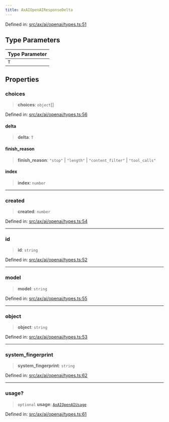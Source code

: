 ```yaml
---
title: AxAIOpenAIResponseDelta
---
```


Defined in: [src/ax/ai/openai/types.ts:51](#apidocs/httpsgithubcomax-llmaxblob3b79ada8d723949fcd8a76c2b6f48cf69d8394f8srcaxaiopenaitypestsl51)

## Type Parameters

| Type Parameter |
| ------ |
| `T` |

## Properties

<a id="choices"></a>

### choices

> **choices**: `object`[]

Defined in: [src/ax/ai/openai/types.ts:56](#apidocs/httpsgithubcomax-llmaxblob3b79ada8d723949fcd8a76c2b6f48cf69d8394f8srcaxaiopenaitypestsl56)

#### delta

> **delta**: `T`

#### finish\_reason

> **finish\_reason**: `"stop"` \| `"length"` \| `"content_filter"` \| `"tool_calls"`

#### index

> **index**: `number`

***

<a id="created"></a>

### created

> **created**: `number`

Defined in: [src/ax/ai/openai/types.ts:54](#apidocs/httpsgithubcomax-llmaxblob3b79ada8d723949fcd8a76c2b6f48cf69d8394f8srcaxaiopenaitypestsl54)

***

<a id="id"></a>

### id

> **id**: `string`

Defined in: [src/ax/ai/openai/types.ts:52](#apidocs/httpsgithubcomax-llmaxblob3b79ada8d723949fcd8a76c2b6f48cf69d8394f8srcaxaiopenaitypestsl52)

***

<a id="model"></a>

### model

> **model**: `string`

Defined in: [src/ax/ai/openai/types.ts:55](#apidocs/httpsgithubcomax-llmaxblob3b79ada8d723949fcd8a76c2b6f48cf69d8394f8srcaxaiopenaitypestsl55)

***

<a id="object"></a>

### object

> **object**: `string`

Defined in: [src/ax/ai/openai/types.ts:53](#apidocs/httpsgithubcomax-llmaxblob3b79ada8d723949fcd8a76c2b6f48cf69d8394f8srcaxaiopenaitypestsl53)

***

<a id="system_fingerprint"></a>

### system\_fingerprint

> **system\_fingerprint**: `string`

Defined in: [src/ax/ai/openai/types.ts:62](#apidocs/httpsgithubcomax-llmaxblob3b79ada8d723949fcd8a76c2b6f48cf69d8394f8srcaxaiopenaitypestsl62)

***

<a id="usage"></a>

### usage?

> `optional` **usage**: [`AxAIOpenAIUsage`](#apidocs/typealiasaxaiopenaiusage)

Defined in: [src/ax/ai/openai/types.ts:61](#apidocs/httpsgithubcomax-llmaxblob3b79ada8d723949fcd8a76c2b6f48cf69d8394f8srcaxaiopenaitypestsl61)
